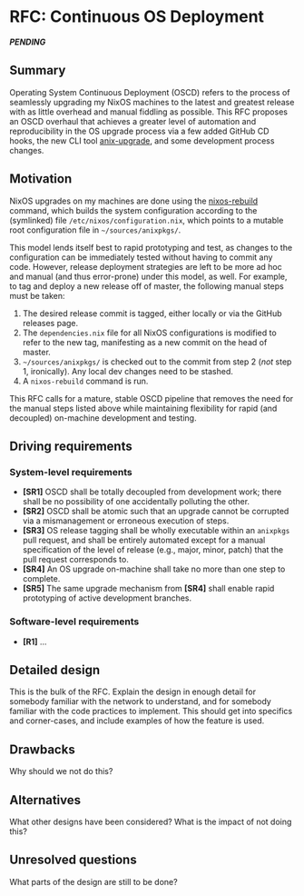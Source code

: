 # RFC: Continuous OS Deployment

***PENDING***

## Summary

Operating System Continuous Deployment (OSCD) refers to the process of seamlessly upgrading my NixOS machines to the latest and greatest release with as little overhead and manual fiddling as possible. This RFC proposes an OSCD overhaul that achieves a greater level of automation and reproducibility in the OS upgrade process via a few added GitHub CD hooks, the new CLI tool [anix-upgrade](../misc/anix-upgrade.md), and some development process changes.

## Motivation

NixOS upgrades on my machines are done using the [nixos-rebuild](https://nixos.wiki/wiki/Nixos-rebuild) command, which builds the system configuration according to the (symlinked) file `/etc/nixos/configuration.nix`, which points to a mutable root configuration file in `~/sources/anixpkgs/`.

This model lends itself best to rapid prototyping and test, as changes to the configuration can be immediately tested without having to commit any code. However, release deployment strategies are left to be more ad hoc and manual (and thus error-prone) under this model, as well. For example, to tag and deploy a new release off of master, the following manual steps must be taken:

1. The desired release commit is tagged, either locally or via the GitHub releases page.
2. The `dependencies.nix` file for all NixOS configurations is modified to refer to the new tag, manifesting as a new commit on the head of master.
3. `~/sources/anixpkgs/` is checked out to the commit from step 2 (*not* step 1, ironically). Any local dev changes need to be stashed.
4. A `nixos-rebuild` command is run.

This RFC calls for a mature, stable OSCD pipeline that removes the need for the manual steps listed above while maintaining flexibility for rapid (and decoupled) on-machine development and testing.

## Driving requirements

### System-level requirements

- **[SR1]** OSCD shall be totally decoupled from development work; there shall be no possibility of one accidentally polluting the other.
- **[SR2]** OSCD shall be atomic such that an upgrade cannot be corrupted via a mismanagement or erroneous execution of steps.
- **[SR3]** OS release tagging shall be wholly executable within an `anixpkgs` pull request, and shall be entirely automated except for a manual specification of the level of release (e.g., major, minor, patch) that the pull request corresponds to.
- **[SR4]** An OS upgrade on-machine shall take no more than one step to complete.
- **[SR5]** The same upgrade mechanism from **[SR4]** shall enable rapid prototyping of active development branches.

### Software-level requirements

- **[R1]** ...


## Detailed design

This is the bulk of the RFC. Explain the design in enough detail for somebody familiar with the network to understand, and for somebody familiar with the code practices to implement. This should get into specifics and corner-cases, and include examples of how the feature is used.

## Drawbacks

Why should we not do this?

## Alternatives

What other designs have been considered? What is the impact of not doing this?

## Unresolved questions

What parts of the design are still to be done?

